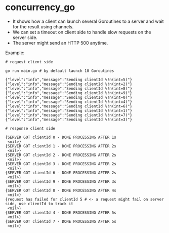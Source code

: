 # concurrency_go

- It shows how a client can launch several Goroutines to a server and wait for the result using channels.
- We can set a timeout on client side to handle slow requests on the server side.
- The server might send an HTTP 500 anytime.

Example:

```
# request client side

go run main.go # by default launch 10 Goroutines 

{"level":"info","message":"Sending clientId %!n(int=5)"}
{"level":"info","message":"Sending clientId %!n(int=2)"}
{"level":"info","message":"Sending clientId %!n(int=8)"}
{"level":"info","message":"Sending clientId %!n(int=9)"}
{"level":"info","message":"Sending clientId %!n(int=0)"}
{"level":"info","message":"Sending clientId %!n(int=4)"}
{"level":"info","message":"Sending clientId %!n(int=6)"}
{"level":"info","message":"Sending clientId %!n(int=1)"}
{"level":"info","message":"Sending clientId %!n(int=7)"}
{"level":"info","message":"Sending clientId %!n(int=3)"}
```

```
# response client side

{SERVER GOT clientId 0 - DONE PROCESSING AFTER 1s
 <nil>}
{SERVER GOT clientId 1 - DONE PROCESSING AFTER 2s
 <nil>}
{SERVER GOT clientId 2 - DONE PROCESSING AFTER 2s
 <nil>}
{SERVER GOT clientId 3 - DONE PROCESSING AFTER 2s
 <nil>}
{SERVER GOT clientId 6 - DONE PROCESSING AFTER 2s
 <nil>}
{SERVER GOT clientId 9 - DONE PROCESSING AFTER 3s
 <nil>}
{SERVER GOT clientId 8 - DONE PROCESSING AFTER 4s
 <nil>}
{request has failed for clientId 5 # <- a request might fail on server side, use clientId to track it
 <nil>}
{SERVER GOT clientId 4 - DONE PROCESSING AFTER 5s
 <nil>}
{SERVER GOT clientId 7 - DONE PROCESSING AFTER 5s
 <nil>}
```
